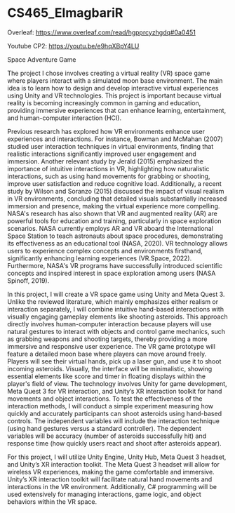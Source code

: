 # CS465_ElmagbariR

Overleaf:
https://www.overleaf.com/read/hgpprcyzhgdq#0a0451

Youtube CP2:
https://youtu.be/e9hqXBpY4LU


Space Adventure Game

  The project I chose involves creating a virtual reality (VR) space game where players interact with a simulated moon base environment. The main idea is to learn how to design and develop interactive virtual experiences using Unity and VR technologies. This project is important because virtual reality is becoming increasingly common in gaming and education, providing immersive experiences that can enhance learning, entertainment, and human-computer interaction (HCI).

  Previous research has explored how VR environments enhance user experiences and interactions. For instance, Bowman and McMahan (2007) studied user interaction techniques in virtual environments, finding that realistic interactions significantly improved user engagement and immersion. Another relevant study by Jerald (2015) emphasized the importance of intuitive interactions in VR, highlighting how naturalistic interactions, such as using hand movements for grabbing or shooting, improve user satisfaction and reduce cognitive load. Additionally, a recent study by Wilson and Soranzo (2015) discussed the impact of visual realism in VR environments, concluding that detailed visuals substantially increased immersion and presence, making the virtual experience more compelling. NASA's research has also shown that VR and augmented reality (AR) are powerful tools for education and training, particularly in space exploration scenarios. NASA currently employs AR and VR aboard the International Space Station to teach astronauts about space procedures, demonstrating its effectiveness as an educational tool (NASA, 2020). VR technology allows users to experience complex concepts and environments firsthand, significantly enhancing learning experiences (VR.Space, 2022). Furthermore, NASA's VR programs have successfully introduced scientific concepts and inspired interest in space exploration among users (NASA Spinoff, 2019).
  
  In this project, I will create a VR space game using Unity and Meta Quest 3. Unlike the reviewed literature, which mainly emphasizes either realism or interaction separately, I will combine intuitive hand-based interactions with visually engaging gameplay elements like shooting asteroids. This approach directly involves human-computer interaction because players will use natural gestures to interact with objects and control game mechanics, such as grabbing weapons and shooting targets, thereby providing a more immersive and responsive user experience.
  The VR game prototype will feature a detailed moon base where players can move around freely. Players will see their virtual hands, pick up a laser gun, and use it to shoot incoming asteroids. Visually, the interface will be minimalistic, showing essential elements like score and timer in floating displays within the player's field of view. The technology involves Unity for game development, Meta Quest 3 for VR interaction, and Unity’s XR interaction toolkit for hand movements and object interactions.
To test the effectiveness of the interaction methods, I will conduct a simple experiment measuring how quickly and accurately participants can shoot asteroids using hand-based controls. The independent variables will include the interaction technique (using hand gestures versus a standard controller). The dependent variables will be accuracy (number of asteroids successfully hit) and response time (how quickly users react and shoot after asteroids appear).

  For this project, I will utilize Unity Engine, Unity Hub, Meta Quest 3 headset, and Unity’s XR interaction toolkit. The Meta Quest 3 headset will allow for wireless VR experiences, making the game comfortable and immersive. Unity’s XR interaction toolkit will facilitate natural hand movements and interactions in the VR environment. Additionally, C# programming will be used extensively for managing interactions, game logic, and object behaviors within the VR space.
  
